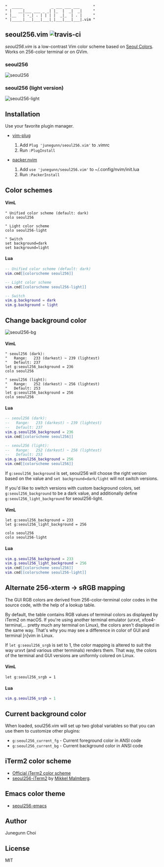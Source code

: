 ```
"  _____             _ ___ ___ ___      "
" |   __|___ ___ _ _| |_  |  _|  _|     "
" |__   | -_| . | | | |  _|_  | . |     "
" |_____|___|___|___|_|___|___|___|.vim "
```

seoul256.vim ![travis-ci](https://travis-ci.org/junegunn/seoul256.vim.svg?branch=master)
------------

*seoul256.vim* is a low-contrast Vim color scheme based on [Seoul Colors](http://www.seoul.go.kr/v2012/seoul/symbol/color.html).
Works on 256-color terminal or on GVim.

### seoul256

![seoul256](https://raw.github.com/junegunn/i/master/seoul256.png)

### seoul256 (light version)

![seoul256-light](https://raw.github.com/junegunn/i/master/seoul256-light.png)

Installation
------------

Use your favorite plugin manager.

- [vim-plug](https://github.com/junegunn/vim-plug)
  1. Add `Plug 'junegunn/seoul256.vim'` to .vimrc
  2. Run `:PlugInstall`

- [packer.nvim](https://github.com/wbthomason/packer.nvim)
  1. Add `use 'junegunn/seoul256.vim'` to ~/.config/nvim/init.lua
  2. Run `:PackerInstall`


Color schemes
-------------

#### VimL
```vim
" Unified color scheme (default: dark)
colo seoul256

" Light color scheme
colo seoul256-light

" Switch
set background=dark
set background=light
```

#### Lua
```lua
-- Unified color scheme (default: dark)
vim.cmd[[colorscheme seoul256]]

-- Light color scheme
vim.cmd[[colorscheme seoul256-light]]

-- Switch
vim.g.background = dark
vim.g.background = light
```

Change background color
-----------------------

![seoul256-bg](https://raw.github.com/junegunn/i/master/seoul256-bg.png)


#### VimL
```vim
" seoul256 (dark):
"   Range:   233 (darkest) ~ 239 (lightest)
"   Default: 237
let g:seoul256_background = 236
colo seoul256

" seoul256 (light):
"   Range:   252 (darkest) ~ 256 (lightest)
"   Default: 253
let g:seoul256_background = 256
colo seoul256
```


#### Lua
```lua
-- seoul256 (dark):
--   Range:   233 (darkest) ~ 239 (lightest)
--   Default: 237
vim.g.seoul256_background = 236
vim.cmd[[colorscheme seoul256]]

-- seoul256 (light):
--   Range:   252 (darkest) ~ 256 (lightest)
--   Default: 253
vim.g.seoul256_background = 256
vim.cmd[[colorscheme seoul256]]
```

If `g:seoul256_background` is set, seoul256 will choose the right version based
on the value and `set background=dark/light` will not switch versions.

If you'd like to switch versions with custom background colors, set
`g:seoul256_background` to be a dark value, and additionally define
`g:seoul256_light_background` for seoul256-light.

#### VimL
```vim
let g:seoul256_background = 233
let g:seoul256_light_background = 256

colo seoul256
colo seoul256-light
```

#### Lua
```lua
vim.g.seoul256_background = 233
vim.g.seoul256_light_background = 256
vim.cmd[[colorscheme seoul256]]
vim.cmd[[colorscheme seoul256-light]]
```

Alternate 256-xterm -> sRGB mapping
-------------------------------------

The GUI RGB colors are derived from 256-color-terminal color codes in the
source code, with the help of a lookup table.

By default, the table contains RGB values of terminal colors as displayed by
iTerm2 on macOS. If you're using another terminal emulator (urxvt,
xfce4-terminal,... pretty much any terminal on Linux), the colors aren't
displayed in the same way. That's why you may see a difference in color of GUI
and terminal [n]vim in Linux.

If `let g:seoul256_srgb` is set to 1, the color mapping is altered
to suit the way urxvt (and various other terminals) renders them. That way, the
colors of the terminal and GUI versions are uniformly colored on Linux.

#### VimL
```vim
let g:seoul256_srgb = 1
```

#### Lua
```lua
vim.g.seoul256_srgb = 1
```

Current background color
------------------------

When loaded, soul256.vim will set up two global variables so that you can use
them to customize other plugins:

- `g:seoul256_current_fg` - Current foreground color in ANSI code
- `g:seoul256_current_bg` - Current background color in ANSI code

iTerm2 color scheme
-------------------

- [Official iTerm2 color scheme](iterm2)
- [seoul256-iTerm2](https://github.com/mikker/seoul256-iTerm2) by
[Mikkel Malmberg](https://github.com/mikker).

Emacs color theme
-----------------

- [seoul256-emacs](https://github.com/anandpiyer/seoul256-emacs)

Author
------

Junegunn Choi

License
-------

MIT

